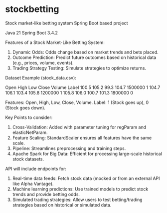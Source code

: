 # stockbetting
Stock market-like betting system Spring Boot based project

Java 21
Spring Boot 3.4.2

Features of a Stock Market-Like Betting System:

1. Dynamic Odds: Odds change based on market trends and bets placed.
2. Outcome Prediction: Predict future outcomes based on historical data (e.g., prices, volume, events).
3. Trading Strategy Testing: Simulate strategies to optimize returns.

Dataset Example (stock_data.csv):

Open	High	Low	Close	Volume	Label
100.5	105.2	99.3	104.7	1500000	1
104.7	106.1	103.4	105.8	1200000	1
105.8	106.0	100.7	101.3	1800000	0

Features: Open, High, Low, Close, Volume.
Label: 1 (Stock goes up), 0 (Stock goes down).

Key Points to consider:
1. Cross-Validation: Added with parameter tuning for regParam and elasticNetParam.
2. Feature Scaling: StandardScaler ensures all features have the same scale.
3. Pipeline: Streamlines preprocessing and training steps.
4. Apache Spark for Big Data: Efficient for processing large-scale historical stock datasets.

API will include endpoints for:
1. Real-time data feeds: Fetch stock data (mocked or from an external API like Alpha Vantage).
2. Machine learning predictions: Use trained models to predict stock trends and provide betting odds.
3. Simulated trading strategies: Allow users to test betting/trading strategies based on historical or simulated data.
